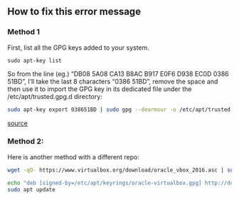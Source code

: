## How to fix this error message

### Method 1

First, list all the GPG keys added to your system.

```
sudo apt-key list
```

So from the line (eg.) “DB08 5A08 CA13 B8AC B917 E0F6 D938 EC0D 0386 51BD”, I’ll take the last 8 characters “0386 51BD”, remove the space and then use it to import the GPG key in its dedicated file under the /etc/apt/trusted.gpg.d directory:

``` bash
sudo apt-key export 038651BD | sudo gpg --dearmour -o /etc/apt/trusted.gpg.d/slack.gpg
```

[source](https://itsfoss.com/key-is-stored-in-legacy-trusted-gpg/)

### Method 2:

Here is another method with a different repo:

``` bash
wget -qO- https://www.virtualbox.org/download/oracle_vbox_2016.asc | sudo gpg --dearmor -o /etc/apt/keyrings/oracle-virtualbox.gpg

echo "deb [signed-by=/etc/apt/keyrings/oracle-virtualbox.gpg] http://download.virtualbox.org/virtualbox/debian $(lsb_release -cs) contrib" | sudo tee /etc/apt/sources.list.d/virtualbox.list
sudo apt update
```